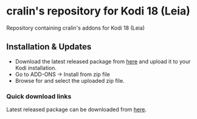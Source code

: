 # cralin's repository for Kodi 18 (Leia)

Repository containing cralin's addons for Kodi 18 (Leia)

## Installation & Updates

* Download the latest released package from [here](https://github.com/cralin/repository.cralin.Kodi_18/releases/latest) and upload it to your Kodi installation.
* Go to ADD-ONS -> Install from zip file
* Browse for and select the uploaded zip file.


### Quick download links

Latest released package can be downloaded from [here](https://github.com/cralin/repository.cralin.Kodi_18/releases/latest).

